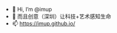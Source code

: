 - 👋 Hi, I’m @imup
- 👀 而且创意（深圳）让科技+艺术感知生命
- 📫 https://imup.github.io/

<!---
imup/imup is a ✨ special ✨ repository because its `README.md` (this file) appears on your GitHub profile.
You can click the Preview link to take a look at your changes.
--->
